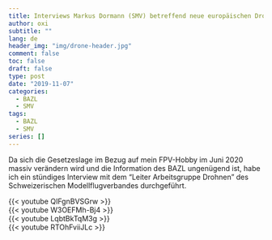 ```yaml
---
title: Interviews Markus Dormann (SMV) betreffend neue europäischen Drohnenregulierung
author: oxi
subtitle: ""
lang: de
header_img: "img/drone-header.jpg"
comment: false
toc: false
draft: false
type: post
date: "2019-11-07"
categories:
  - BAZL
  - SMV
tags:
  - BAZL
  - SMV
series: []
---
```

Da sich die Gesetzeslage im Bezug auf mein FPV-Hobby im Juni 2020 massiv verändern wird und die Information des BAZL ungenügend ist, habe ich ein stündiges Interview mit dem &#8220;Leiter Arbeitsgruppe Drohnen&#8221; des Schweizerischen Modellflugverbandes durchgeführt.

{{< youtube QIFgnBVSGrw >}}
<br />
{{< youtube W3OEFMh-Bj4 >}}
<br />
{{< youtube LqbtBkTqM3g >}}
<br />
{{< youtube RTOhFviiJLc >}}

